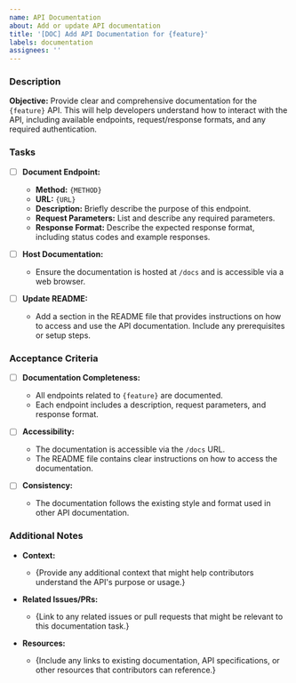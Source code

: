 ```yaml
---
name: API Documentation
about: Add or update API documentation
title: '[DOC] Add API Documentation for {feature}'
labels: documentation
assignees: ''
---
```


### Description

**Objective:**
Provide clear and comprehensive documentation for the `{feature}` API. This will help developers understand how to interact with the API, including available endpoints, request/response formats, and any required authentication.

### Tasks

- [ ] **Document Endpoint:**

  - **Method:** `{METHOD}`
  - **URL:** `{URL}`
  - **Description:** Briefly describe the purpose of this endpoint.
  - **Request Parameters:** List and describe any required parameters.
  - **Response Format:** Describe the expected response format, including status codes and example responses.

- [ ] **Host Documentation:**

  - Ensure the documentation is hosted at `/docs` and is accessible via a web browser.

- [ ] **Update README:**
  - Add a section in the README file that provides instructions on how to access and use the API documentation. Include any prerequisites or setup steps.

### Acceptance Criteria

- [ ] **Documentation Completeness:**

  - All endpoints related to `{feature}` are documented.
  - Each endpoint includes a description, request parameters, and response format.

- [ ] **Accessibility:**

  - The documentation is accessible via the `/docs` URL.
  - The README file contains clear instructions on how to access the documentation.

- [ ] **Consistency:**
  - The documentation follows the existing style and format used in other API documentation.

### Additional Notes

- **Context:**

  - {Provide any additional context that might help contributors understand the API's purpose or usage.}

- **Related Issues/PRs:**

  - {Link to any related issues or pull requests that might be relevant to this documentation task.}

- **Resources:**
  - {Include any links to existing documentation, API specifications, or other resources that contributors can reference.}
